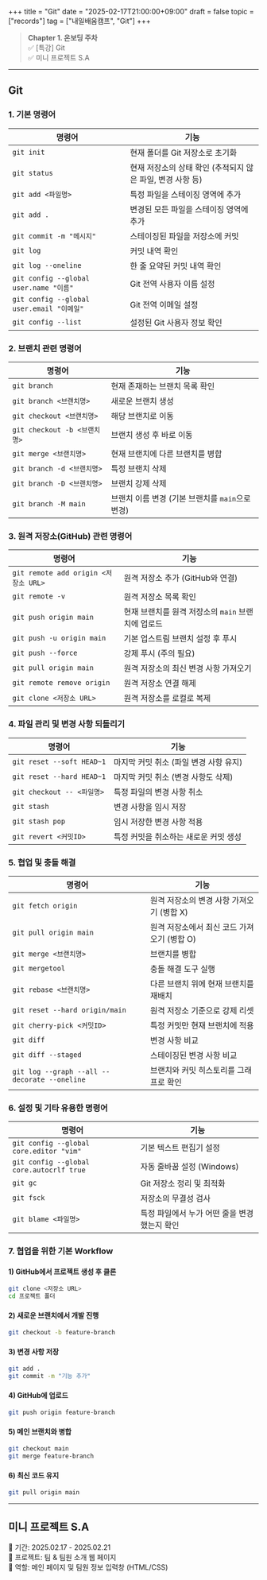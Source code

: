 +++
title = "Git"
date = "2025-02-17T21:00:00+09:00"
draft = false
topic = ["records"]
tag = ["내일배움캠프", "Git"]
+++

> **Chapter 1. 온보딩 주차**  
✅ [특강] Git  
✅ 미니 프로젝트 S.A  

---

## Git

### 1. 기본 명령어

| 명령어 | 기능 |
|--------|------|
| `git init` | 현재 폴더를 Git 저장소로 초기화 |
| `git status` | 현재 저장소의 상태 확인 (추적되지 않은 파일, 변경 사항 등) |
| `git add <파일명>` | 특정 파일을 스테이징 영역에 추가 |
| `git add .` | 변경된 모든 파일을 스테이징 영역에 추가 |
| `git commit -m "메시지"` | 스테이징된 파일을 저장소에 커밋 |
| `git log` | 커밋 내역 확인 |
| `git log --oneline` | 한 줄 요약된 커밋 내역 확인 |
| `git config --global user.name "이름"` | Git 전역 사용자 이름 설정 |
| `git config --global user.email "이메일"` | Git 전역 이메일 설정 |
| `git config --list` | 설정된 Git 사용자 정보 확인 |


### 2. 브랜치 관련 명령어

| 명령어 | 기능 |
|--------|------|
| `git branch` | 현재 존재하는 브랜치 목록 확인 |
| `git branch <브랜치명>` | 새로운 브랜치 생성 |
| `git checkout <브랜치명>` | 해당 브랜치로 이동 |
| `git checkout -b <브랜치명>` | 브랜치 생성 후 바로 이동 |
| `git merge <브랜치명>` | 현재 브랜치에 다른 브랜치를 병합 |
| `git branch -d <브랜치명>` | 특정 브랜치 삭제 |
| `git branch -D <브랜치명>`	| 브랜치 강제 삭제 |
| `git branch -M main` | 브랜치 이름 변경 (기본 브랜치를 `main`으로 변경) |



### 3. 원격 저장소(GitHub) 관련 명령어

| 명령어 | 기능 |
|--------|------|
| `git remote add origin <저장소 URL>` | 원격 저장소 추가 (GitHub와 연결) |
| `git remote -v` | 원격 저장소 목록 확인 |
| `git push origin main` | 현재 브랜치를 원격 저장소의 `main` 브랜치에 업로드 |
| `git push -u origin main` | 기본 업스트림 브랜치 설정 후 푸시 |
|`git push --force`|	강제 푸시 (주의 필요)|
| `git pull origin main` | 원격 저장소의 최신 변경 사항 가져오기 |
|`git remote remove origin`|원격 저장소 연결 해제|
| `git clone <저장소 URL>` | 원격 저장소를 로컬로 복제 |



### 4. 파일 관리 및 변경 사항 되돌리기

| 명령어 | 기능 |
|--------|------|
| `git reset --soft HEAD~1` | 마지막 커밋 취소 (파일 변경 사항 유지) |
| `git reset --hard HEAD~1` | 마지막 커밋 취소 (변경 사항도 삭제) |
| `git checkout -- <파일명>` | 특정 파일의 변경 사항 취소 |
| `git stash` | 변경 사항을 임시 저장 |
| `git stash pop` | 임시 저장한 변경 사항 적용 |
| `git revert <커밋ID>` | 특정 커밋을 취소하는 새로운 커밋 생성 |



### 5. 협업 및 충돌 해결

| 명령어 | 기능 |
|--------|------|
| `git fetch origin` | 원격 저장소의 변경 사항 가져오기 (병합 X) |
| `git pull origin main` | 원격 저장소에서 최신 코드 가져오기 (병합 O) |
| `git merge <브랜치명>` | 브랜치를 병합 |
|`git mergetool`|	충돌 해결 도구 실행|
| `git rebase <브랜치명>` | 다른 브랜치 위에 현재 브랜치를 재배치 |
| `git reset --hard origin/main`	|원격 저장소 기준으로 강제 리셋|
| `git cherry-pick <커밋ID>` | 특정 커밋만 현재 브랜치에 적용 |
| `git diff` | 변경 사항 비교 |
| `git diff --staged` | 스테이징된 변경 사항 비교 |
| `git log --graph --all --decorate --oneline` | 브랜치와 커밋 히스토리를 그래프로 확인 |



### 6. 설정 및 기타 유용한 명령어

| 명령어 | 기능 |
|--------|------|
| `git config --global core.editor "vim"` | 기본 텍스트 편집기 설정 |
| `git config --global core.autocrlf true` | 자동 줄바꿈 설정 (Windows) |
| `git gc` | Git 저장소 정리 및 최적화 |
| `git fsck` | 저장소의 무결성 검사 |
| `git blame <파일명>` | 특정 파일에서 누가 어떤 줄을 변경했는지 확인 |


### 7. 협업을 위한 기본 Workflow

#### 1) GitHub에서 프로젝트 생성 후 클론
```bash
git clone <저장소 URL>
cd 프로젝트 폴더
```

#### 2) 새로운 브랜치에서 개발 진행
```bash
git checkout -b feature-branch
```

#### 3) 변경 사항 저장
```bash
git add .
git commit -m "기능 추가"
```

#### 4) GitHub에 업로드
```bash
git push origin feature-branch
```

#### 5) 메인 브랜치와 병합
```bash
git checkout main
git merge feature-branch
```

#### 6) 최신 코드 유지
```bash
git pull origin main
```

---

## 미니 프로젝트 S.A  
📅 기간: 2025.02.17 - 2025.02.21  
📝 프로젝트: 팀 & 팀원 소개 웹 페이지  
🎨 역할: 메인 페이지 및 팀원 정보 입력창 (HTML/CSS)  